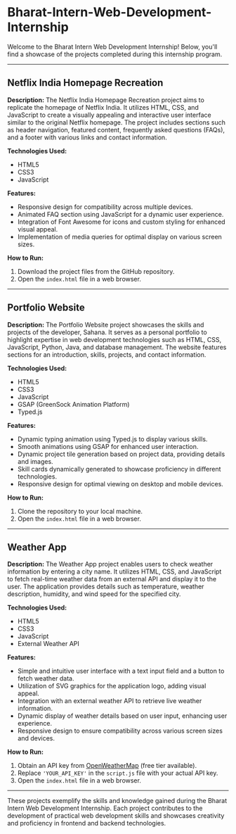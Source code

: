 # Bharat-Intern-Web-Development-Internship

Welcome to the Bharat Intern Web Development Internship! Below, you'll find a showcase of the projects completed during this internship program.

---

## Netflix India Homepage Recreation

**Description:**
The Netflix India Homepage Recreation project aims to replicate the homepage of Netflix India. It utilizes HTML, CSS, and JavaScript to create a visually appealing and interactive user interface similar to the original Netflix homepage. The project includes sections such as header navigation, featured content, frequently asked questions (FAQs), and a footer with various links and contact information.

**Technologies Used:**
- HTML5
- CSS3
- JavaScript

**Features:**
- Responsive design for compatibility across multiple devices.
- Animated FAQ section using JavaScript for a dynamic user experience.
- Integration of Font Awesome for icons and custom styling for enhanced visual appeal.
- Implementation of media queries for optimal display on various screen sizes.

**How to Run:**
1. Download the project files from the GitHub repository.
2. Open the `index.html` file in a web browser.

---

## Portfolio Website

**Description:**
The Portfolio Website project showcases the skills and projects of the developer, Sahana. It serves as a personal portfolio to highlight expertise in web development technologies such as HTML, CSS, JavaScript, Python, Java, and database management. The website features sections for an introduction, skills, projects, and contact information.

**Technologies Used:**
- HTML5
- CSS3
- JavaScript
- GSAP (GreenSock Animation Platform)
- Typed.js

**Features:**
- Dynamic typing animation using Typed.js to display various skills.
- Smooth animations using GSAP for enhanced user interaction.
- Dynamic project tile generation based on project data, providing details and images.
- Skill cards dynamically generated to showcase proficiency in different technologies.
- Responsive design for optimal viewing on desktop and mobile devices.

**How to Run:**
1. Clone the repository to your local machine.
2. Open the `index.html` file in a web browser.

---

## Weather App

**Description:**
The Weather App project enables users to check weather information by entering a city name. It utilizes HTML, CSS, and JavaScript to fetch real-time weather data from an external API and display it to the user. The application provides details such as temperature, weather description, humidity, and wind speed for the specified city.

**Technologies Used:**
- HTML5
- CSS3
- JavaScript
- External Weather API

**Features:**
- Simple and intuitive user interface with a text input field and a button to fetch weather data.
- Utilization of SVG graphics for the application logo, adding visual appeal.
- Integration with an external weather API to retrieve live weather information.
- Dynamic display of weather details based on user input, enhancing user experience.
- Responsive design to ensure compatibility across various screen sizes and devices.

**How to Run:**
1. Obtain an API key from [OpenWeatherMap](https://openweathermap.org/api) (free tier available).
2. Replace `'YOUR_API_KEY'` in the `script.js` file with your actual API key.
3. Open the `index.html` file in a web browser.

---

These projects exemplify the skills and knowledge gained during the Bharat Intern Web Development Internship. Each project contributes to the development of practical web development skills and showcases creativity and proficiency in frontend and backend technologies.
